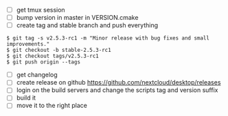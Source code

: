 - [ ] get tmux session
- [ ] bump version in master in VERSION.cmake
- [ ] create tag and stable branch and push everything
```
$ git tag -s v2.5.3-rc1 -m "Minor release with bug fixes and small improvements."
$ git checkout -b stable-2.5.3-rc1
$ git checkout tags/v2.5.3-rc1
$ git push origin --tags
```

- [ ] get changelog
- [ ] create release on github https://github.com/nextcloud/desktop/releases
- [ ] login on the build servers and change the scripts tag and version suffix
- [ ] build it
- [ ] move it to the right place